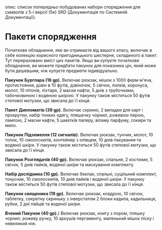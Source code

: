 опис: список попередньо побудованих набори спорядження для символів з 5-ї версії (5e) SRD (Документація по Системній Документації).

# Пакети спорядження
Початкове обладнання, яке ви отримаєте від вашого класу, включає в себе колекцію корисного пригодницького шестерня, складеного в пакет. Тут перераховано вміст цих пакетів. Якщо ви купуєте початкове обладнання, ви можете придбати пакунок для показника цін, який може бути дешевшим, ніж купуєте предмети індивідуально.

**Пакунок Бурглара (16 gp).** Включає рюкзак, мішок з 1000 ферм м'яча, протистояння, дзвін в 10 футів, дзвіночок, 5 свічок, лопків, коронуса, молот, 10 пітонів, ліхтаря, 2 маски нафти, 5 днів з трубочками, табочковиною і водяною шкірою. У пакунку також міститься 50 футів степової мотузки, що звисала до її кінця.

**Пакет Дипломатів (39 gp).** Включає скриню, 2 випадки для карт і прокрутки, набір тонких одягу, пляшечку чорнил, рожевою перою, лампою, 2 маски нафти, 5 шматків паперу, віламу парфуму, сокири та мило.

**Пакунок Підземелля (12 сигналів).** Включає рюкзак, тунчик, молот, 10 топок, 10 смолоскипів, контейнер з олівцем, 10 днів пакування та водяної шкіри. У пакунку також міститься 50 футів степової мотузки, що звисала до її кінця.

**Пакунок Розглядачів (40 gp).** Включає рюкзак, спальня, 2 костюми, 5 свічок, 5 днів пайків, водяної шкіри та маскування комплекту.

**Набір дослідника (10 gp).** Включає бекпак, спальні, суцільний комплект, тонусник, 10 смолоскипів, 10 днів пайків і водяної шкіри. У пакунку також міститься 50 футів степової мотузки, що звисала до її кінця.

**Пакунок священика (19 gp).** Включає рюкзак, ковдрою, 10 свічок, таблетку, секретну скриньку з інверстатом 2 блоки кадила, кадильниця, рубки, 2 дні пайців та водяної шкіри.

**Вчений Пакунок (40 gp).**) Включає рюкзак, книгу з лором, пляшку чорнил, рожеву ручку, 10 аркушів пергаменту, маленький мішок піску і невеликий ніж.
